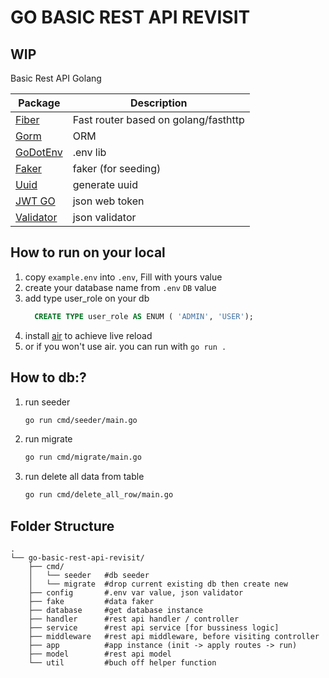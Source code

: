 # GO BASIC REST API REVISIT
## WIP

Basic Rest API Golang

Package | Description 
--- | --- 
[Fiber](https://github.com/gofiber/fiber) | Fast router based on golang/fasthttp
[Gorm](https://github.com/go-gorm/gorm) | ORM
[GoDotEnv](https://github.com/joho/godotenv) | .env lib 
[Faker](https://github.com/jaswdr/faker) | faker (for seeding)
[Uuid](https://github.com/gofrs/uuid) | generate uuid
[JWT GO](https://github.com/dgrijalva/jwt-go) | json web token
[Validator](https://github.com/go-playground/validator) | json validator



## How to run on your local
1. copy `example.env` into `.env`, Fill with yours value
2. create your database name from `.env` `DB` value
3. add type user_role on your db
    ```sql
      CREATE TYPE user_role AS ENUM ( 'ADMIN', 'USER');
    ```
4. install [air](https://github.com/cosmtrek/air) to achieve live reload
5. or if you won't use air. you can run with `go run .`



## How to db:?
1. run seeder
    ```bash
    go run cmd/seeder/main.go 
    ```
2. run migrate
    ```bash
    go run cmd/migrate/main.go 
    ```
3. run delete all data from table
    ```bash
    go run cmd/delete_all_row/main.go
    ```

## Folder Structure
    .
    └── go-basic-rest-api-revisit/
        ├── cmd/
        │   └── seeder   #db seeder
        │   └── migrate  #drop current existing db then create new
        ├── config       #.env var value, json validator
        ├── fake         #data faker
        ├── database     #get database instance
        ├── handler      #rest api handler / controller
        ├── service      #rest api service [for bussiness logic]
        ├── middleware   #rest api middleware, before visiting controller
        ├── app          #app instance (init -> apply routes -> run)
        ├── model        #rest api model
        └── util         #buch off helper function